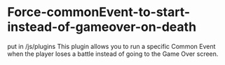 # Force-commonEvent-to-start-instead-of-gameover-on-death

put in /js/plugins
This plugin allows you to run a specific Common Event when the player loses a battle instead of going to the Game Over screen. 

